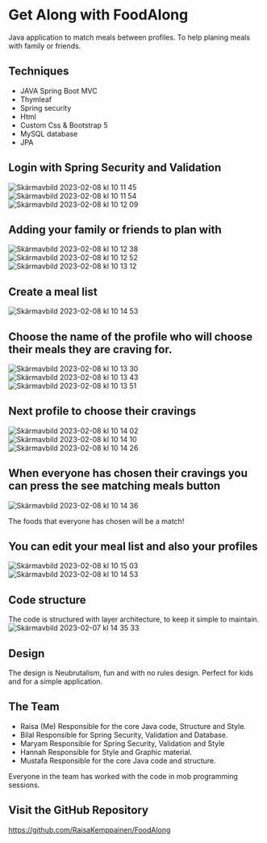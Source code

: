 # Get Along with FoodAlong
Java application to match meals between profiles. To help planing meals with family or friends.

## Techniques
- JAVA Spring Boot MVC
- Thymleaf
- Spring security
- Html
- Custom Css & Bootstrap 5
- MySQL database
- JPA


## Login with Spring Security and Validation
![Skärmavbild 2023-02-08 kl  10 11 45](https://user-images.githubusercontent.com/56631651/217489856-b718026d-8020-481b-93e1-cba3531e6142.png)
![Skärmavbild 2023-02-08 kl  10 11 54](https://user-images.githubusercontent.com/56631651/217489911-45c02aab-57b0-4614-8972-56c2fbfc6a7e.png)
![Skärmavbild 2023-02-08 kl  10 12 09](https://user-images.githubusercontent.com/56631651/217490051-e22bed5d-9042-440c-911e-8025b314e561.png)

## Adding your family or friends to plan with
![Skärmavbild 2023-02-08 kl  10 12 38](https://user-images.githubusercontent.com/56631651/217490075-9dc521de-78e8-4fe1-986d-e7a4c207506a.png)
![Skärmavbild 2023-02-08 kl  10 12 52](https://user-images.githubusercontent.com/56631651/217490115-9cbd8a13-144a-4696-a85d-b917ddbcf247.png)
![Skärmavbild 2023-02-08 kl  10 13 12](https://user-images.githubusercontent.com/56631651/217490151-fd4c8f08-9279-4e98-a47d-84a537b0a9d2.png)

## Create a meal list
![Skärmavbild 2023-02-08 kl  10 14 53](https://user-images.githubusercontent.com/56631651/217490269-6ed691c3-1e7d-47f2-b0d0-6321e40641be.png)

## Choose the name of the profile who will choose their meals they are craving for.
![Skärmavbild 2023-02-08 kl  10 13 30](https://user-images.githubusercontent.com/56631651/217490601-4a15a942-a48b-4237-9445-a5fc0c73867d.png)
![Skärmavbild 2023-02-08 kl  10 13 43](https://user-images.githubusercontent.com/56631651/217490654-b4b893b4-2d2d-449a-8cec-bc4fbf389dc7.png)
![Skärmavbild 2023-02-08 kl  10 13 51](https://user-images.githubusercontent.com/56631651/217490697-10823cd4-67ec-4730-91ea-5b51fa172c19.png)

## Next profile to choose their cravings
![Skärmavbild 2023-02-08 kl  10 14 02](https://user-images.githubusercontent.com/56631651/217490783-720d9d04-7a3a-4b43-9e16-904a94182b57.png)
![Skärmavbild 2023-02-08 kl  10 14 10](https://user-images.githubusercontent.com/56631651/217490836-501e0306-d9b9-4cbd-9be3-17b711fb0658.png)
![Skärmavbild 2023-02-08 kl  10 14 26](https://user-images.githubusercontent.com/56631651/217490917-53b35af0-5654-40e0-9b15-65603d8f1dbf.png)

## When everyone has chosen their cravings you can press the see matching meals button
![Skärmavbild 2023-02-08 kl  10 14 36](https://user-images.githubusercontent.com/56631651/217491153-4f9a45ca-2055-4430-8590-33db58804634.png)

The foods that everyone has chosen will be a match!

## You can edit your meal list and also your profiles
![Skärmavbild 2023-02-08 kl  10 15 03](https://user-images.githubusercontent.com/56631651/217491523-d3c03759-30e5-4012-a09c-31863124ec0d.png)
![Skärmavbild 2023-02-08 kl  10 14 53](https://user-images.githubusercontent.com/56631651/217491527-ca1c2fee-cfc8-41fb-bda0-232d0b0e3183.png)

## Code structure
The code is structured with layer architecture, to keep it simple to maintain. 
![Skärmavbild 2023-02-07 kl  14 35 33](https://user-images.githubusercontent.com/56631651/217491756-9c3a76b8-73b8-4685-8419-25332972ccb2.png)

## Design
The design is Neubrutalism, fun and with no rules design. Perfect for kids and for a simple application. 

## The Team
- Raisa (Me) Responsible for the core Java code, Structure and Style. 
- Bilal Responsible for Spring Security, Validation and Database.
- Maryam Responsible for Spring Security, Validation and Style
- Hannah Responsible for Style and Graphic material.
- Mustafa Responsible for the core Java code and structure.

Everyone in the team has worked with the code in mob programming sessions.

## Visit the GitHub Repository
https://github.com/RaisaKemppainen/FoodAlong
